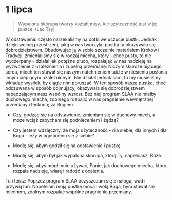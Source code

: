
# 1 lipca

> Wypalona skorupa tworzy kształt misy. Ale użyteczność jest w jej pustce. (Lao Tsy)

W odstawieniu często narzekaliśmy na dotkliwe uczucie pustki. Jednak dzięki wolnej przestrzeni, jaką w nas tworzyła, pustka ta okazywała się dobrodziejstwem. Obudowując ją w sobie szczelnie materiałem Kroków i Tradycji, zmienialiśmy się w rodzaj miecha, który - choć pusty, to nie wyczerpany - działał jak potężne płuco, rozpalając w nas nadzieję na wyzwolenie z uzależnienia i zupełną przemianę. Niczym skurcze bijącego serca, miech ten stawał się naszym natchnieniem także w niesieniu posłania innym ciepiącym uzależnionym. Nie działał jednak sam, to my musieliśmy wkładać wysiłek, by ciągle nim poruszać. W ten sposób nasza pustka, choć odczuwana w sposób dojmujący, okazywała się dobrodziejstwem napędzającym nasz wspólny wzrost. Bez niej program SLAA nie miałby duchowego miecha, zdolnego rozpalić w nas pragnienie wewnętrznej przemiany i tęsknotę za Bogiem.

- Czy, godząc się na odstawienie, zmieniam się w duchowy miech, a może wciąż zapycham się podnieceniem i żądzą?
- Czy jestem wdzięczny, że moja użyteczność - dla siebie, dla innych i dla Boga - leży w ogołoceniu się z siebie?

- Modlę się, abym godził się na odstawienie i pustkę.
- Modlę się, abym był jak wypalona skorupa, którą Ty, napełniasz, Boże.
- Modlę się, abyś mógł mnie używać, Panie, jak duchowego miecha, który rozpala nadzieję, wiarę i radość z ocalenia.

Tu i teraz: Poprzez program SLAA oczyszczam się z nałogu, wad i przywiązań. Napełniam moją pustkę mocą i wolą Boga, bym stawał się miechem, zdolnym rozpalać wspólne pragnienie przemiany.
